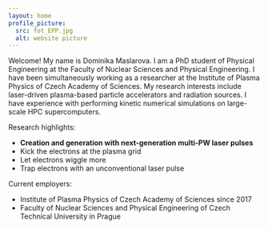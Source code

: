 ```yaml
---
layout: home
profile_picture:
  src: fot_EPP.jpg
  alt: website picture
---
```


<p>
 Welcome! My name is Dominika Maslarova. I am a PhD student of Physical Engineering at the Faculty of Nuclear Sciences and Physical Engineering.
I have been simultaneously working as a researcher at the Institute of Plasma Physics of Czech Academy of Sciences.
My research interests include laser-driven plasma-based particle accelerators and radiation sources. I have experience with performing kinetic numerical simulations on large-scale HPC supercomputers.

<!-- 
#This site serves as an example for the Bay Jekyll theme. Bay is a very simple and minimal theme, directly inspired by Dan Grover's <a href="http://dangrover.com">website</a>.
-->
</p>

Research highlights:
  - <b>Creation and generation with next-generation multi-PW laser pulses</b>
  - Kick the electrons at the plasma grid
  - Let electrons wiggle more
  - Trap electrons with an unconventional laser pulse

<p>

Current employers:
  - Institute of Plasma Physics of Czech Academy of Sciences since 2017
  - Faculty of Nuclear Sciences and Physical Engineering of Czech Technical University in Prague

